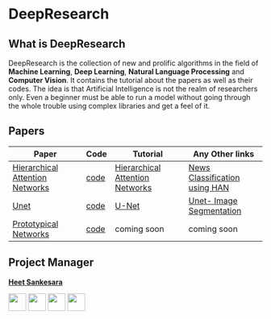 # DeepResearch

## What is DeepResearch

DeepResearch is the collection of new and prolific algorithms in the field of **Machine Learning**, **Deep Learning**, **Natural Language Processing** and **Computer Vision**. It contains the tutorial about the papers as well as their codes. The idea is that Artificial Intelligence is not the realm of researchers only. Even a beginner must be able to run a model without going through the whole trouble using complex libraries and get a feel of it.

## Papers
|Paper|Code|Tutorial|Any Other links|
|-----|----|--------|---------------|
|[Hierarchical Attention Networks](http://www.cs.cmu.edu/~./hovy/papers/16HLT-hierarchical-attention-networks.pdf)|[code](Hierarchical_Attention_Network/) |[Hierarchical Attention Networks](https://medium.com/@heetsankesara3/hierarchical-attention-networks-d220318cf87e) | [News Classification using HAN](https://www.kaggle.com/hsankesara/news-classification-using-han)|
|[Unet](https://arxiv.org/pdf/1505.04597.pdf)|[code](UNet/)|[U-Net](https://towardsdatascience.com/u-net-b229b32b4a71)|[Unet- Image Segmentation](https://www.kaggle.com/hsankesara/unet-image-segmentation)|
|[Prototypical Networks](https://arxiv.org/pdf/1703.05175)|[code](Prototypical_Nets/)| coming soon| coming soon|

## Project Manager

**[Heet Sankesara](https://github.com/Hsankesara)**

[<img src="http://i.imgur.com/0o48UoR.png" width="35" padding="10" margin="10">](https://github.com/Hsankesara/)   [<img src="https://i.imgur.com/0IdggSZ.png" width="35" padding="10" margin="10">](https://www.linkedin.com/in/heet-sankesara-72383a152/)    [<img src="http://i.imgur.com/tXSoThF.png" width="35" padding="10" margin="10">](https://twitter.com/heetsankesara3)   [<img src="https://loading.io/s/icon/vzeour.svg" width="35" padding="10" margin="10">](https://www.kaggle.com/hsankesara)